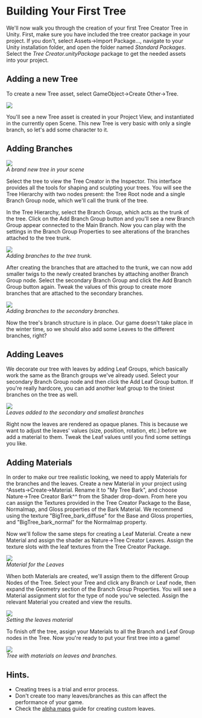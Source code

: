 Building Your First Tree
========================


We'll now walk you through the creation of your first Tree Creator Tree in Unity.  First, make sure you have included the tree creator package in your project. If you don't, select <span class=menu>Assets->Import Package...</span>, navigate to your Unity installation folder, and open the folder named _Standard Packages_. Select the _Tree Creator.unityPackage_ package to get the needed assets into your project.

Adding a new Tree
-----------------

To create a new <span class=keyword>Tree</span> asset, select <span class=menu>GameObject->Create Other->Tree</span>.

![](http://docwiki.hq.unity3d.com/uploads/Main/TreeCreator-CreatingBasic.png)  

You'll see a new Tree asset is created in your Project View, and instantiated in the currently open Scene. This new Tree is very basic with only a single branch, so let's add some character to it.

Adding Branches
---------------


![](http://docwiki.hq.unity3d.com/uploads/Main/TreeCreator-BasicBranch.png)  
_A brand new tree in your scene_

Select the tree to view the <span class=keyword>Tree Creator</span> in the <span class=keyword>Inspector</span>.  This interface provides all the tools for shaping and sculpting your trees. You will see the <span class=keyword>Tree Hierarchy</span> with two nodes present: the <span class=keyword>Tree Root</span> node and a single <span class=keyword>Branch Group</span> node, which we'll call the trunk of the tree.



In the <span class=keyword>Tree Hierarchy</span>, select the <span class=keyword>Branch Group</span>, which acts as the trunk of the tree. Click on the <span class=keyword>Add Branch Group</span> button and you'll see a new <span class=keyword>Branch Group</span> appear connected to the Main Branch. Now you can play with the settings in the <span class=keyword>Branch Group Properties</span> to see alterations of the branches attached to the tree trunk.

![](http://docwiki.hq.unity3d.com/uploads/Main/TreeCreator-AddingBranches1.png)  
_Adding branches to the tree trunk._

After creating the branches that are attached to the trunk, we can now add smaller twigs to the newly created branches by attaching another <span class=keyword>Branch Group</span> node. Select the secondary <span class=keyword>Branch Group</span> and click the <span class=keyword>Add Branch Group</span> button again. Tweak the values of this group to create more branches that are attached to the secondary branches.

![](http://docwiki.hq.unity3d.com/uploads/Main/TreeCreator-AddingBranches2.png)  
_Adding branches to the secondary branches._

Now the tree's branch structure is in place.  Our game doesn't take place in the winter time, so we should also add some <span class=keyword>Leaves</span> to the different branches, right?

Adding Leaves
-------------


We decorate our tree with leaves by adding <span class=keyword>Leaf Groups</span>, which basically work the same as the Branch groups we've already used.  Select your secondary Branch Group node and then click the <span class=keyword>Add Leaf Group</span> button.  If you're really hardcore, you can add another leaf group to the tiniest branches on the tree as well.

![](http://docwiki.hq.unity3d.com/uploads/Main/TreeCreator-AddingLeaves.png)  
_Leaves added to the secondary and smallest branches_

Right now the leaves are rendered as opaque planes. This is because we want to adjust the leaves' values (size, position, rotation, etc.) before we add a material to them. Tweak the Leaf values until you find some settings you like.

Adding Materials
----------------

In order to make our tree realistic looking, we need to apply <span class=keyword>Materials</span> for the branches and the leaves. Create a new Material in your project using ^Assets->Create->Material<span class=menu>.  Rename it to "My Tree Bark", and choose </span>Nature->Tree Creator Bark^^ from the Shader drop-down. From here you can assign the <span class=keyword>Textures</span> provided in the Tree Creator Package to the Base, Normalmap, and Gloss properties of the Bark Material.  We recommend using the texture "BigTree_bark_diffuse" for the Base and Gloss properties, and "BigTree_bark_normal" for the Normalmap property.

Now we'll follow the same steps for creating a Leaf Material.  Create a new Material and assign the shader as <span class=menu>Nature->Tree Creator Leaves</span>.  Assign the texture slots with the leaf textures from the Tree Creator Package.

![](http://docwiki.hq.unity3d.com/uploads/Main/TreeCreator-LeavesMaterial.png)  
_Material for the Leaves_

When both Materials are created, we'll assign them to the different Group Nodes of the Tree.  Select your Tree and click any Branch or Leaf node, then expand the <span class=keyword>Geometry</span> section of the <span class=keyword>Branch Group Properties</span>. You will see a Material assignment slot for the type of node you've selected.  Assign the relevant Material you created and view the results.

![](http://docwiki.hq.unity3d.com/uploads/Main/TreeCreator-AddingMaterialToLeaves.png)  
_Setting the leaves material_

To finish off the tree, assign your Materials to all the <span class=keyword>Branch</span> and <span class=keyword>Leaf Group</span> nodes in the Tree.  Now you're ready to put your first tree into a game!

![](http://docwiki.hq.unity3d.com/uploads/Main/TreeCreator-FinalTree.png)  
_Tree with materials on leaves and branches._

Hints.
------

* Creating trees is a trial and error process.
* Don't create too many leaves/branches as this can affect the performance of your game.
* Check the [alpha maps](HOWTO-alphamaps.html) guide for creating custom leaves.

